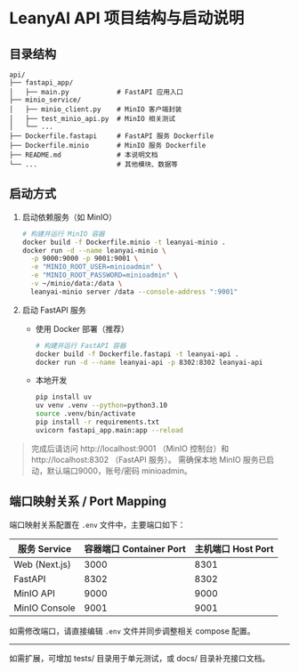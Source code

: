 
# LeanyAI API 项目结构与启动说明


## 目录结构

```
api/
├── fastapi_app/
│   ├── main.py            # FastAPI 应用入口
├── minio_service/
│   ├── minio_client.py    # MinIO 客户端封装
│   ├── test_minio_api.py  # MinIO 相关测试
│   └── ...
├── Dockerfile.fastapi     # FastAPI 服务 Dockerfile
├── Dockerfile.minio       # MinIO 服务 Dockerfile
├── README.md              # 本说明文档
└── ...                    # 其他模块、数据等
```

## 启动方式

1. 启动依赖服务（如 MinIO）
   ```bash
   # 构建并运行 MinIO 容器
   docker build -f Dockerfile.minio -t leanyai-minio .
   docker run -d --name leanyai-minio \
     -p 9000:9000 -p 9001:9001 \
     -e "MINIO_ROOT_USER=minioadmin" \
     -e "MINIO_ROOT_PASSWORD=minioadmin" \
     -v ~/minio/data:/data \
     leanyai-minio server /data --console-address ":9001"
   ```

2. 启动 FastAPI 服务
   * 使用 Docker 部署（推荐）
     ```bash
     # 构建并运行 FastAPI 容器
     docker build -f Dockerfile.fastapi -t leanyai-api .
     docker run -d --name leanyai-api -p 8302:8302 leanyai-api
     ```
   * 本地开发
     ```bash
     pip install uv
     uv venv .venv --python=python3.10
     source .venv/bin/activate
     pip install -r requirements.txt
     uvicorn fastapi_app.main:app --reload
     ```

> 完成后请访问 http://localhost:9001 （MinIO 控制台）和 http://localhost:8302 （FastAPI 服务）。
> 需确保本地 MinIO 服务已启动，默认端口9000，账号/密码 minioadmin。


## 端口映射关系 / Port Mapping
端口映射关系配置在 `.env` 文件中，主要端口如下：

| 服务 Service | 容器端口 Container Port | 主机端口 Host Port |
|--------------|----------------------|-------------------|
| Web (Next.js)| 3000                 | 8301              |
| FastAPI      | 8302                 | 8302              |
| MinIO API    | 9000                 | 9000              |
| MinIO Console| 9001                 | 9001              |

如需修改端口，请直接编辑 `.env` 文件并同步调整相关 compose 配置。

---

如需扩展，可增加 tests/ 目录用于单元测试，或 docs/ 目录补充接口文档。